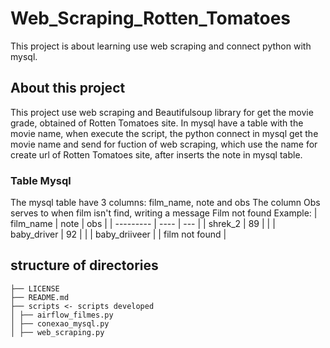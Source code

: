 # Web_Scraping_Rotten_Tomatoes
This project is about learning use web scraping and connect python with mysql.

## About this project
This project use web scraping and Beautifulsoup library for get the movie grade, obtained of Rotten Tomatoes site.
In mysql have a table with the movie name, when execute the script, the python connect in mysql get the movie name and send for fuction of web scraping, which use the name for create url of Rotten Tomatoes site, after inserts the note in mysql table.

### Table Mysql
The mysql table have 3 columns: film_name, note and obs
The column Obs serves to when film isn't  find, writing a message Film not found
Example:
| film_name | note | obs |
| --------- | ---- | --- |
| shrek_2   | 89   |     |
| baby_driver | 92 |     |
| baby_driiveer |  | film not found |

## structure of directories

```
├── LICENSE
├── README.md
├── scripts <- scripts developed
│ ├── airflow_filmes.py
│ ├── conexao_mysql.py
│ ├── web_scraping.py
```
